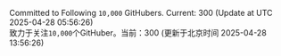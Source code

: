 Committed to Following `10,000` GitHubers. Current: <!-- FOLLOWING_COUNT -->300<!-- FOLLOWING_COUNT --> (Update at UTC <!-- LAST_UPDATED -->2025-04-28 05:56:26<!-- LAST_UPDATED -->)<br>
致力于关注`10,000`个GitHuber。当前：<!-- FOLLOWING_COUNT -->300<!-- FOLLOWING_COUNT --> (更新于北京时间 <!-- LAST_UPDATED_CST -->2025-04-28 13:56:26<!-- LAST_UPDATED_CST -->)
